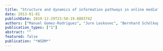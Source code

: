 ```yaml
---
title: "Structure and dynamics of information pathways in online media"
date: 2013-01-01
publishDate: 2019-12-29T23:50:19.880374Z
authors: ["Manuel Gomez-Rodriguez", "Jure Leskovec", "Bernhard Schölkopf"]
publication_types: ["1"]
abstract: ""
featured: false
publication: "*WSDM*"
---
```


